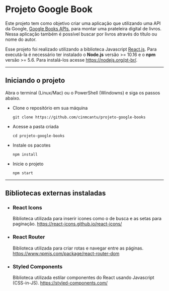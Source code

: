 # Projeto Google Book

Este projeto tem como objetivo criar uma aplicação que utilizando uma API da Google, [Google Books APIs](https://developers.google.com/books/docs/v1/getting_started), para montar uma prateleira digital de livros. Nessa aplicação também é possível buscar por livros através do título ou nome do autor.

Esse projeto foi realizado utilizando a biblioteca Javascript [React.js](https://pt-br.reactjs.org/). Para executá-la é necessário ter instalado o **Node.js** versão >= 10.16 e o **npm** versão >= 5.6. Para instalá-los acesse <https://nodejs.org/pt-br/>.

---

## Iniciando o projeto
Abra o terminal (Linux/Mac) ou o PowerShell (Windowns) e siga os passos abaixo.
* Clone o repositório em sua máquina

    `git clone https://github.com/cinmcantu/projeto-google-books`

* Acesse a pasta criada 

    `cd projeto-google-books`

* Instale os pacotes

    `npm install`

* Inicie o projeto

    `npm start`

---

## Bibliotecas externas instaladas

* ### React Icons
    Biblioteca utilizada para inserir icones como o de busca e as setas para paginação. <https://react-icons.github.io/react-icons/>

* ### React Router
    Biblioteca utilizada para criar rotas e navegar entre as páginas. <https://www.npmjs.com/package/react-router-dom>

* ### Styled Components
    Biblioteca utilizada estilar componentes do React usando Javascript (CSS-in-JS). <https://styled-components.com/>
